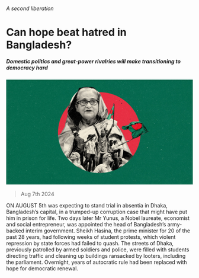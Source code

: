 ###### A second liberation

# Can hope beat hatred in Bangladesh? 

##### Domestic politics and great-power rivalries will make transitioning to democracy hard 

![image](images/20240810_ASD001.jpg) 

> Aug 7th 2024 

ON AUGUST 5th  was expecting to stand trial in absentia in Dhaka, Bangladesh’s capital, in a trumped-up corruption case that might have put him in prison for life. Two days later Mr Yunus, a Nobel laureate, economist and social entrepreneur, was appointed the head of Bangladesh’s army-backed interim government. Sheikh Hasina, the prime minister for 20 of the past 28 years, had  following weeks of student protests, which violent repression by state forces had failed to quash. The streets of Dhaka, previously patrolled by armed soldiers and police, were filled with students directing traffic and cleaning up buildings ransacked by looters, including the parliament. Overnight, years of autocratic rule had been replaced with hope for democratic renewal.

